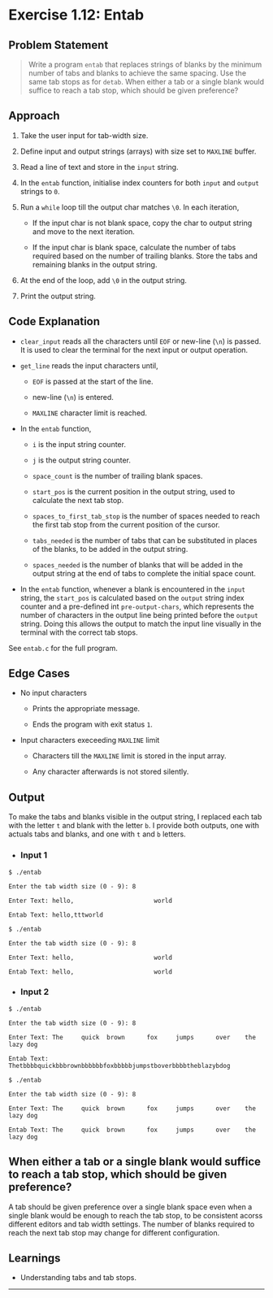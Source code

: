
# Exercise 1.12: Entab

## Problem Statement

> Write a program `entab` that replaces strings of blanks by the minimum number of tabs and blanks to achieve the same spacing. Use the same tab stops as for `detab`. When either a tab or a single blank would suffice to reach a tab stop, which should be given preference?

## Approach

1. Take the user input for tab-width size.

2. Define input and output strings (arrays) with size set to `MAXLINE` buffer.

3. Read a line of text and store in the `input` string.

4. In the `entab` function, initialise index counters for both `input` and `output` strings to `0`.

5. Run a `while` loop till the output char matches `\0`. In each iteration,

    - If the input char is not blank space, copy the char to output string and move to the next iteration.

    - If the input char is blank space, calculate the number of tabs required based on the number of trailing blanks. Store the tabs and remaining blanks in the output string.

6. At the end of the loop, add `\0` in the output string.

7. Print the output string.

## Code Explanation

- `clear_input` reads all the characters until `EOF` or new-line (`\n`) is passed. It is used to clear the terminal for the next input or output operation.

- `get_line` reads the input characters until,

    - `EOF` is passed at the start of the line.

    - new-line (`\n`) is entered.

    - `MAXLINE` character limit is reached.

- In the `entab` function,

    - `i` is the input string counter.

    - `j` is the output string counter.

    - `space_count` is the number of trailing blank spaces.

    - `start_pos` is the current position in the output string, used to calculate the next tab stop.

    - `spaces_to_first_tab_stop` is the number of spaces needed to reach the first tab stop from the current position of the cursor.

    - `tabs_needed` is the number of tabs that can be substituted in places of the blanks, to be added in the output string.

    - `spaces_needed` is the number of blanks that will be added in the output string at the end of tabs to complete the initial space count.

- In the `entab` function, whenever a blank is encountered in the `input` string, the `start_pos` is calculated based on the `output` string index counter and a pre-defined int `pre-output-chars`, which represents the number of characters in the output line being printed before the `output` string. Doing this allows the output to match the input line visually in the terminal with the correct tab stops.

See `entab.c` for the full program.

## Edge Cases

- No input characters

    - Prints the appropriate message.

    - Ends the program with exit status `1`.

- Input characters execeeding `MAXLINE` limit

    - Characters till the `MAXLINE` limit is stored in the input array.

    - Any character afterwards is not stored silently.

## Output

To make the tabs and blanks visible in the output string, I replaced each tab with the letter `t` and blank with the letter `b`. I provide both outputs, one with actuals tabs and blanks, and one with `t` and `b` letters.

- ### Input 1

```console
$ ./entab

Enter the tab width size (0 - 9): 8

Enter Text: hello,                      world

Entab Text: hello,tttworld
```

```console
$ ./entab

Enter the tab width size (0 - 9): 8

Enter Text: hello,                      world

Entab Text: hello,                      world
```

- ### Input 2

```console
$ ./entab

Enter the tab width size (0 - 9): 8

Enter Text: The     quick  brown      fox     jumps      over    the lazy dog

Entab Text: Thetbbbbquickbbbrownbbbbbbfoxbbbbbjumpstboverbbbbtheblazybdog
```

```console
$ ./entab

Enter the tab width size (0 - 9): 8

Enter Text: The     quick  brown      fox     jumps      over    the lazy dog

Entab Text: The     quick  brown      fox     jumps      over    the lazy dog
```

## When either a tab or a single blank would suffice to reach a tab stop, which should be given preference?

A tab should be given preference over a single blank space even when a single blank would be enough to reach the tab stop, to be consistent acorss different editors and tab width settings. The number of blanks required to reach the next tab stop may change for different configuration.

## Learnings

- Understanding tabs and tab stops.

---
